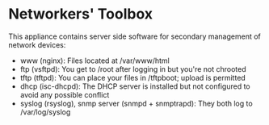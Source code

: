 # Networkers' Toolbox

This appliance contains server side software for secondary management of network devices:
- www (nginx): Files located at /var/www/html
- ftp (vsftpd): You get to /root after logging in but you're not chrooted
- tftp (tftpd): You can place your files in /tftpboot; upload is permitted
- dhcp (isc-dhcpd): The DHCP server is installed but not configured to avoid any possible conflict
- syslog (rsyslog), snmp server (snmpd + snmptrapd): They both log to /var/log/syslog

